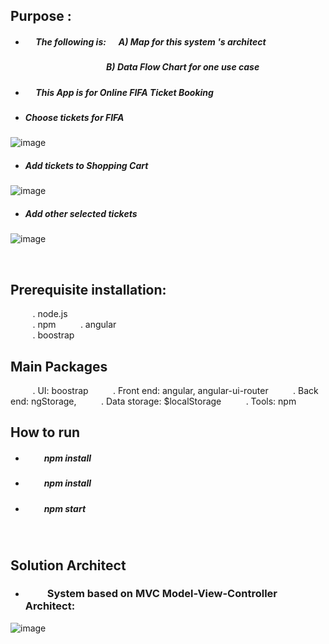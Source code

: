 ## Purpose :  
+ ##### &nbsp;&nbsp;&nbsp;&nbsp;  The following is:  &nbsp;&nbsp;&nbsp;&nbsp;  A) Map for this system 's architect
  ##### &nbsp;&nbsp;&nbsp;&nbsp;&nbsp;&nbsp;&nbsp;&nbsp; &nbsp;&nbsp;&nbsp;&nbsp; &nbsp;&nbsp;&nbsp;&nbsp; &nbsp;&nbsp;&nbsp;&nbsp; &nbsp;&nbsp;&nbsp;&nbsp; &nbsp;&nbsp;&nbsp;&nbsp; &nbsp;&nbsp;&nbsp;&nbsp;  B)  Data Flow Chart for one use case
+ #####  &nbsp;&nbsp;&nbsp;&nbsp;  This App is for Online FIFA Ticket Booking

* #####  Choose tickets for FIFA
![image](https://github.com/githubmave/e-FIFA-Booking/assets/8073738/f20801d6-6c44-4ded-8437-7bf6129aa93b)


* ##### Add tickets to Shopping Cart
![image](https://github.com/githubmave/e-FIFA-Booking/assets/8073738/c975ca4b-2828-48c5-9641-cd7477594d6e)

* ##### Add other selected tickets
![image](https://github.com/githubmave/e-FIFA-Booking/assets/8073738/f71176cc-1bfd-4533-b490-67a06fba4cbf)




&nbsp;&nbsp;&nbsp;&nbsp; &nbsp;&nbsp;&nbsp;&nbsp; &nbsp;&nbsp;&nbsp;&nbsp; &nbsp;&nbsp;&nbsp;&nbsp; 
	
## Prerequisite installation:
&nbsp;&nbsp;&nbsp;&nbsp;&nbsp;&nbsp;&nbsp;&nbsp;  . node.js                          
&nbsp;&nbsp;&nbsp;&nbsp;&nbsp;&nbsp;&nbsp;&nbsp;  . npm 
&nbsp;&nbsp;&nbsp;&nbsp;&nbsp;&nbsp;&nbsp;&nbsp;  . angular           
&nbsp;&nbsp;&nbsp;&nbsp;&nbsp;&nbsp;&nbsp;&nbsp;  . boostrap  




##  Main Packages
&nbsp;&nbsp;&nbsp;&nbsp;&nbsp;&nbsp;&nbsp;&nbsp;  . UI:       boostrap
&nbsp;&nbsp;&nbsp;&nbsp;&nbsp;&nbsp;&nbsp;&nbsp; . Front end:    angular,  angular-ui-router
&nbsp;&nbsp;&nbsp;&nbsp;&nbsp;&nbsp;&nbsp;&nbsp;  . Back end:   ngStorage, 
&nbsp;&nbsp;&nbsp;&nbsp;&nbsp;&nbsp;&nbsp;&nbsp; . Data storage:   $localStorage
&nbsp;&nbsp;&nbsp;&nbsp;&nbsp;&nbsp;&nbsp;&nbsp; . Tools:  npm 

## How to run
* ##### &nbsp;&nbsp;&nbsp;&nbsp;&nbsp;&nbsp;&nbsp;&nbsp; npm install
* ##### &nbsp;&nbsp;&nbsp;&nbsp;&nbsp;&nbsp;&nbsp;&nbsp; npm install
* ##### &nbsp;&nbsp;&nbsp;&nbsp;&nbsp;&nbsp;&nbsp;&nbsp; npm start





&nbsp;&nbsp;&nbsp;&nbsp; &nbsp;&nbsp;&nbsp;&nbsp; &nbsp;&nbsp;&nbsp;&nbsp; &nbsp;&nbsp;&nbsp;&nbsp; &nbsp;&nbsp;&nbsp;&nbsp; &nbsp;&nbsp;&nbsp;&nbsp; &nbsp;&nbsp;&nbsp;&nbsp; &nbsp;&nbsp;&nbsp;&nbsp; 

## Solution Architect
* ### &nbsp;&nbsp;&nbsp;&nbsp;&nbsp;&nbsp;&nbsp;&nbsp;  System based on MVC Model-View-Controller Architect: 


![image](https://github.com/githubmave/e-FIFA-Booking/assets/8073738/02bb17d1-6760-44b5-bbd5-25406b2d3c78)








































